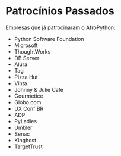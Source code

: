 # Patrocínios Passados

Empresas que já patrocinaram o AfroPython:

- Python Software Foundation
- Microsoft
- ThoughtWorks
- DB Server
- Alura
- Tag
- Pizza Hut
- Vinta
- Johnny & Julie Café
- Gourmetice
- Globo.com
- UX Conf BR
- ADP
- PyLadies
- Umbler
- Senac
- Kinghost
- TargetTrust